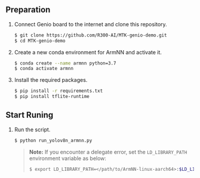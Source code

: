 ## Preparation
1. Connect Genio board to the internet and clone this repository.
    ```bash
    $ git clone https://github.com/R300-AI/MTK-genio-demo.git
    $ cd MTK-genio-demo
    ```

2. Create a new conda environment for ArmNN and activate it.
    ```bash
    $ conda create --name armnn python=3.7
    $ conda activate armnn
    ```

3. Install the required packages.
    ```bash
    $ pip install -r requirements.txt
    $ pip install tflite-runtime
    ```
## Start Runing
1. Run the script.
    ```bash
    $ python run_yolov8n_armnn.py
    ```
    > **Note:** If you encounter a delegate error, set the `LD_LIBRARY_PATH` environment variable as below:
    > ```bash
    > $ export LD_LIBRARY_PATH=</path/to/ArmNN-linux-aarch64>:$LD_LIBRARY_PATH
    > ```
